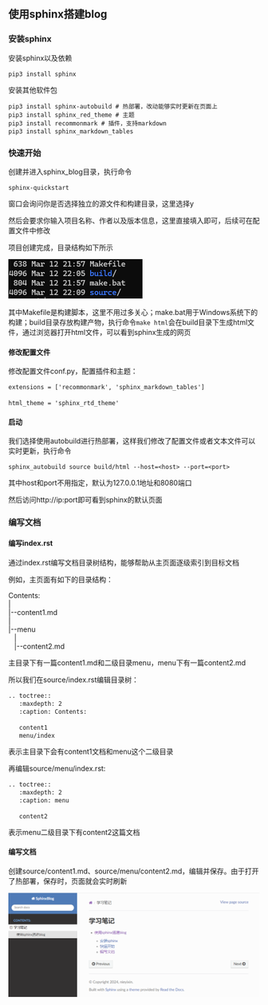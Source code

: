 ## 使用sphinx搭建blog

### 安装sphinx

安装sphinx以及依赖  
```
pip3 install sphinx
```

安装其他软件包

```
pip3 install sphinx-autobuild # 热部署，改动能够实时更新在页面上
pip3 install sphinx_red_theme # 主题
pip3 install recommonmark # 插件，支持markdown
pip3 install sphinx_markdown_tables
```

### 快速开始

创建并进入sphinx_blog目录，执行命令

```
sphinx-quickstart
```

窗口会询问你是否选择独立的源文件和构建目录，这里选择y

然后会要求你输入项目名称、作者以及版本信息，这里直接填入即可，后续可在配置文件中修改

项目创建完成，目录结构如下所示

![项目结构](asserts/img/project_structure.png "Project Structure")

其中Makefile是构建脚本，这里不用过多关心；make.bat用于Windows系统下的构建；build目录存放构建产物，执行命令`make html`会在build目录下生成html文件，通过浏览器打开html文件，可以看到sphinx生成的网页

#### 修改配置文件 
修改配置文件conf.py，配置插件和主题：

```
extensions = ['recommonmark', 'sphinx_markdown_tables']

html_theme = 'sphinx_rtd_theme'
```

#### 启动 

我们选择使用autobuild进行热部署，这样我们修改了配置文件或者文本文件可以实时更新，执行命令
```
sphinx_autobuild source build/html --host=<host> --port=<port>
```
其中host和port不用指定，默认为127.0.0.1地址和8080端口

然后访问http://ip:port即可看到sphinx的默认页面


### 编写文档

#### 编写index.rst

通过index.rst编写文档目录树结构，能够帮助从主页面逐级索引到目标文档

例如，主页面有如下的目录结构：  

Contents:  
|  
|--content1.md  
|  
|--menu   
&nbsp;&nbsp;&nbsp;|  
&nbsp;&nbsp;&nbsp;|--content2.md  

主目录下有一篇content1.md和二级目录menu，menu下有一篇content2.md

所以我们在source/index.rst编辑目录树：
```
.. toctree::
   :maxdepth: 2
   :caption: Contents:
   
   content1
   menu/index
```
表示主目录下会有content1文档和menu这个二级目录

再编辑source/menu/index.rst:
```
.. toctree::
   :maxdepth: 2
   :caption: menu
   
   content2
```
表示menu二级目录下有content2这篇文档

#### 编写文档
创建source/content1.md、source/menu/content2.md，编辑并保存。由于打开了热部署，保存时，页面就会实时刷新

![示例页面](asserts/img/demo_page.png "Demo Page")
